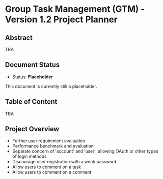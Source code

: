 # Group Task Management (GTM) - Version 1.2 Project Planner

## Abstract

TBA

## Document Status

* Status: **Placeholder**

This document is currently still a placeholder.

## Table of Content

TBA

## Project Overview

* Further user requirement evaluation
* Performance benchmark and evaluation
* Separate concern of 'account' and 'user', allowing OAuth or other types of login methods
* Discourage user registration with a weak password
* Allow users to comment on a task
* Allow users to comment on a comment

